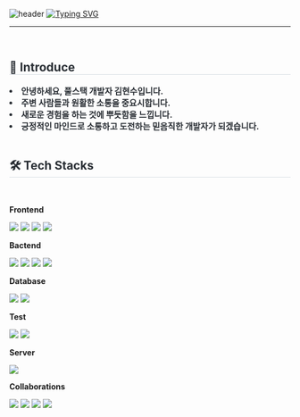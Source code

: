 ![header](https://capsule-render.vercel.app/api?type=waving&color=6994CDEE&text=&animation=&height=80)
[![Typing SVG](https://readme-typing-svg.demolab.com?font=Alkatra&weight=500&size=45&duration=3500&pause=3&color=6994CDEE&center=false&vCenter=false&multiline=true&repeat=true&width=1000&height=100&lines=Welcome+to+hyunsu's+GitHub!👋)](https://git.io/typing-svg)
 


------
<br>
    <div style="text-align: left;"> 
    <h2 style="border-bottom: 1px solid #d8dee4; color: #282d33;"> 🙂 Introduce </h2>  
    <div style="font-weight: 700; font-size: 15px; text-align: left; color: #282d33;"> <li> 안녕하세요, 풀스택 개발자 김현수입니다.</li><li> 주변 사람들과 원활한 소통을 중요시합니다.</li><li> 새로운 경험을 하는 것에 뿌듯함을 느낍니다.</li><li> 긍정적인 마인드로 소통하고 도전하는 믿음직한 개발자가 되겠습니다. </div> 
    </div>


<br />
    <div style="text-align: left;">
    <h2 style="border-bottom: 1px solid #d8dee4; color: #282d33;"> 🛠️ Tech Stacks </h2> <br> 
    <div style="margin: ; text-align: left;" "text-align: left;"></div>
    <p><strong>Frontend</strong></p>
    <img src="https://img.shields.io/badge/HTML5-E34F26?style=for-the-badge&logo=HTML5&logoColor=white">
    <img src="https://img.shields.io/badge/CSS3-1572B6?style=for-the-badge&logo=CSS3&logoColor=white">
    <img src="https://img.shields.io/badge/Javascript-F7DF1E?style=for-the-badge&logo=Javascript&logoColor=white">
    <img src="https://img.shields.io/badge/React-61DAFB?style=for-the-badge&logo=React&logoColor=white">
    <p><strong>Bactend</strong></p>
    <img src="https://img.shields.io/badge/Java-007396?style=for-the-badge&logo=Java&logoColor=white">
    <img src="https://img.shields.io/badge/Spring Boot-6DB33F?style=for-the-badge&logo=Spring Boot&logoColor=white">
    <img src="https://img.shields.io/badge/Python-3776AB?style=for-the-badge&logo=Python&logoColor=white">
          <img src="https://img.shields.io/badge/Flask-000000?style=for-the-badge&logo=Flask&logoColor=white">
    <p><strong>Database</strong></p>
    <img src="https://img.shields.io/badge/Elasticsearch-005571?style=for-the-badge&logo=Elasticsearch&logoColor=white">
          <img src="https://img.shields.io/badge/MySQL-4479A1?style=for-the-badge&logo=MySQL&logoColor=white">
    <p><strong>Test</strong></p>
    <img src="https://img.shields.io/badge/Postman-232F3E?style=for-the-badge&logo=Postman&logoColor=white">
    <img src="https://img.shields.io/badge/Swagger-232F3E?style=for-the-badge&logo=Swagger&logoColor=white">
    <p><strong>Server</strong></p>
    <img src="https://img.shields.io/badge/Amazon AWS-232F3E?style=for-the-badge&logo=Amazon AWS&logoColor=white">
    <p><strong>Collaborations</strong></p>
    <img src="https://img.shields.io/badge/Notion-000000?style=for-the-badge&logo=Notion&logoColor=white">
          <img src="https://img.shields.io/badge/Github-181717?style=for-the-badge&logo=Github&logoColor=white">
          <img src="https://img.shields.io/badge/Firebase-FFCA28?style=for-the-badge&logo=Firebase&logoColor=white">
          <img src="https://img.shields.io/badge/Figma-F24E1E?style=for-the-badge&logo=Figma&logoColor=white">
    </div>
